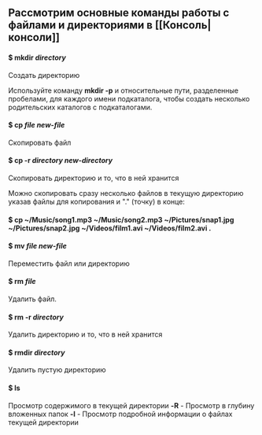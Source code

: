 ## Рассмотрим основные команды работы с файлами и директориями в [[Консоль|консоли]]

#### $ mkdir _directory_
Создать директорию

Используйте команду **mkdir -p** и относительные пути, разделенные пробелами, для каждого имени подкаталога, чтобы создать несколько родительских каталогов с подкаталогами.

#### $ cp _file new-file_
Скопировать файл

#### $ cp -r _directory new-directory_
Скопировать директорию и то, что в ней хранится 

Можно скопировать сразу несколько файлов в текущую директорию указав файлы для копирования и "." (точку) в конце:
#### $ cp ~/Music/song1.mp3 ~/Music/song2.mp3 ~/Pictures/snap1.jpg ~/Pictures/snap2.jpg ~/Videos/film1.avi ~/Videos/film2.avi .

#### $ mv _file new-file_
Переместить файл или директорию

#### $ rm _file_
Удалить файл.

#### $ rm -r _directory_
Удалить директорию и то, что в ней хранится 

#### $ rmdir _directory_
Удалить пустую директорию

#### $ ls 
Просмотр содержимого в текущей директории 
**-R**  -  Просмотр в глубину вложенных папок 
**-l**  -  Просмотр подробной информации о файлах текущей директории
